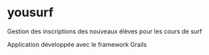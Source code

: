 # yousurf

Gestion des inscriptions des nouveaux élèves pour les cours de surf

Application développée avec le framework Grails
